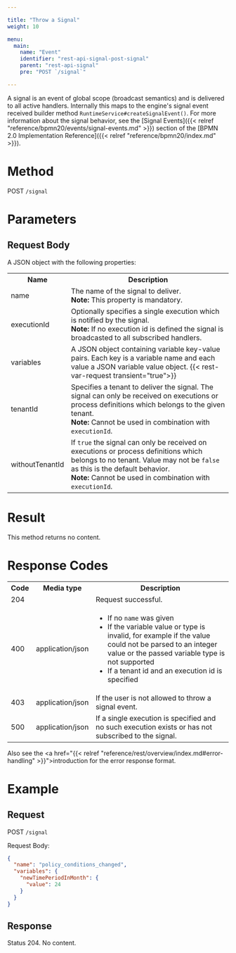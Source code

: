 ```yaml
---

title: "Throw a Signal"
weight: 10

menu:
  main:
    name: "Event"
    identifier: "rest-api-signal-post-signal"
    parent: "rest-api-signal"
    pre: "POST `/signal`"

---
```



A signal is an event of global scope (broadcast semantics) and is delivered to all active handlers.
Internally this maps to the engine's signal event received builder method `RuntimeService#createSignalEvent()`.
For more information about the signal behavior, see the [Signal Events]({{< relref "reference/bpmn20/events/signal-events.md" >}}) 
section of the [BPMN 2.0 Implementation Reference]({{< relref "reference/bpmn20/index.md" >}}).


# Method

POST `/signal`

# Parameters

## Request Body

A JSON object with the following properties:

<table class="table table-striped">
  <tr>
    <th>Name</th>
    <th>Description</th>
  </tr>
  <tr>
    <td>name</td>
    <td>The name of the signal to deliver.<br>
    <strong>Note:</strong> This property is mandatory.</td>
  </tr>
  <tr>
    <td>executionId</td>
    <td>Optionally specifies a single execution which is notified by the signal.<br>
    <strong>Note:</strong> If no execution id is defined the signal is broadcasted to all subscribed handlers.</td>
  </tr>
  <tr>
    <td>variables</td>
    <td>A JSON object containing variable key-value pairs. Each key is a variable name and each value a JSON variable value object.
    {{< rest-var-request transient="true">}}
  </tr>
  <tr>
    <td>tenantId</td>
    <td>Specifies a tenant to deliver the signal. The signal can only be received on executions or process definitions 
    which belongs to the given tenant.<br>
    <strong>Note:</strong> Cannot be used in combination with <code>executionId</code>.</td>
  </tr>
  <tr>
    <td>withoutTenantId</td>
    <td>If <code>true</code> the signal can only be received on executions or process definitions which belongs to no 
    tenant. Value may not be <code>false</code> as this is the default behavior.<br>
    <strong>Note:</strong> Cannot be used in combination with <code>executionId</code>.</td>
  </tr>
</table>

# Result
This method returns no content.

# Response Codes

<table class="table table-striped">
  <tr>
    <th>Code</th>
    <th>Media type</th>
    <th>Description</th>
  </tr>
  <tr>
    <td>204</td>
    <td></td>
    <td>Request successful.</td>
  </tr>
  <tr>
    <td>400</td>
    <td>application/json</td>
    <td>
      <ul>
        <li>If no <code>name</code> was given</li>
        <li>If the variable value or type is invalid, for example if the value could not be parsed to an integer value 
        or the passed variable type is not supported</li>
        <li>If a tenant id and an execution id is specified</li>
      </ul>
    </td>
  </tr>
  <tr>
    <td>403</td>
    <td>application/json</td>
    <td>If the user is not allowed to throw a signal event.</td>
  </tr>
  <tr>
    <td>500</td>
    <td>application/json</td>
    <td>
      If a single execution is specified and no such execution exists or has not subscribed to the signal.
    </td>
  </tr>
</table>

Also see the <a href="{{< relref "reference/rest/overview/index.md#error-handling" >}}">introduction</a> for the error 
response format.

# Example


## Request

POST `/signal`

Request Body:

```json
{
  "name": "policy_conditions_changed",
  "variables": {
    "newTimePeriodInMonth": {
      "value": 24
    }
  }
}
```


## Response

Status 204. No content.

